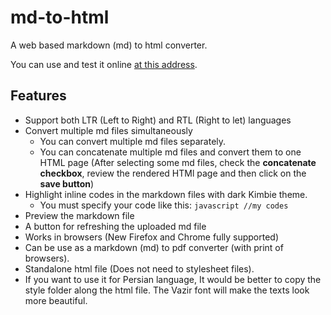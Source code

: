 # md-to-html
A web based markdown (md) to html converter.

You can use and test it online [at this address](http://ashkanph.github.io/md-to-html).

## Features
* Support both LTR (Left to Right) and RTL (Right to let) languages
* Convert multiple md files simultaneously
  * You can convert multiple md files separately.
  * You can concatenate multiple md files and convert them to one HTML page (After selecting some md files, check the <strong>concatenate checkbox</strong>, review the rendered HTMl page and then click on the <strong>save button</strong>)
* Highlight inline codes in the markdown files with dark Kimbie theme.
  * You must specify your code like this:
        ```javascript
            //my codes
        ```
* Preview the markdown file
* A button for refreshing the uploaded md file 
* Works in browsers (New Firefox and Chrome fully supported)
* Can be use as a markdown (md) to pdf converter (with print of browsers).
* Standalone html file (Does not need to stylesheet files).
 * If you want to use it for Persian language, It would be better to copy the 
   style folder along the html file. The Vazir font will make the texts look more 
   beautiful.  

